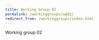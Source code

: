 ```yaml
---
title: Working Group 02
permalink: /workinggroups/wg02/
redirect_from: /workinggroups/index.html
---
```

Working group 02

